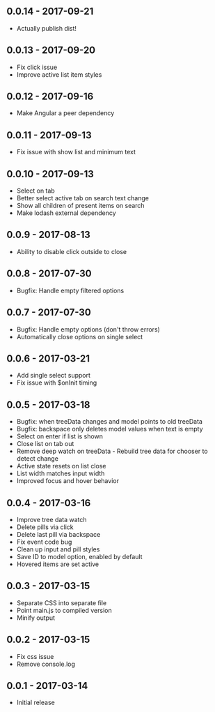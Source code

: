 ## 0.0.14 - 2017-09-21
- Actually publish dist!

## 0.0.13 - 2017-09-20
- Fix click issue
- Improve active list item styles

## 0.0.12 - 2017-09-16
- Make Angular a peer dependency

## 0.0.11 - 2017-09-13
- Fix issue with show list and minimum text

## 0.0.10 - 2017-09-13
- Select on tab
- Better select active tab on search text change
- Show all children of present items on search
- Make lodash external dependency

## 0.0.9 - 2017-08-13
- Ability to disable click outside to close

## 0.0.8 - 2017-07-30
- Bugfix: Handle empty filtered options

## 0.0.7 - 2017-07-30
- Bugfix: Handle empty options (don't throw errors)
- Automatically close options on single select

## 0.0.6 - 2017-03-21
- Add single select support
- Fix issue with $onInit timing

## 0.0.5 - 2017-03-18
- Bugfix: when treeData changes and model points to old treeData
- Bugfix: backspace only deletes model values when text is empty
- Select on enter if list is shown
- Close list on tab out
- Remove deep watch on treeData - Rebuild tree data for chooser to detect change
- Active state resets on list close
- List width matches input width
- Improved focus and hover behavior

## 0.0.4 - 2017-03-16
- Improve tree data watch
- Delete pills via click
- Delete last pill via backspace
- Fix event code bug
- Clean up input and pill styles
- Save ID to model option, enabled by default
- Hovered items are set active

## 0.0.3 - 2017-03-15
- Separate CSS into separate file
- Point main.js to compiled version
- Minify output

## 0.0.2 - 2017-03-15
- Fix css issue
- Remove console.log

## 0.0.1 - 2017-03-14
- Initial release

